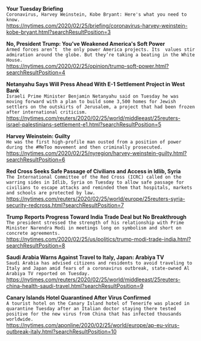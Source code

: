 **Your Tuesday Briefing**\
`Coronavirus, Harvey Weinstein, Kobe Bryant: Here's what you need to know.`\
https://nytimes.com/2020/02/25/briefing/coronavirus-harvey-weinstein-kobe-bryant.html?searchResultPosition=3

**No, President Trump: You’ve Weakened America's Soft Power**\
`Armed forces aren’t  the only power America projects. Its  values stir admiration around the globe. But they’re taking a beating in the White House.`\
https://nytimes.com/2020/02/25/opinion/trump-soft-power.html?searchResultPosition=4

**Netanyahu Says Will Press Ahead With E-1 Settlement Project in West Bank**\
`Israeli Prime Minister Benjamin Netanyahu said on Tuesday he was moving forward with a plan to build some 3,500 homes for Jewish settlers on the outskirts of Jerusalem, a project that had been frozen after international criticism.`\
https://nytimes.com/reuters/2020/02/25/world/middleeast/25reuters-israel-palestinians-settlement-e1.html?searchResultPosition=5

**Harvey Weinstein: Guilty**\
`He was the first high-profile man ousted from a position of power during the #MeToo movement and then criminally prosecuted.`\
https://nytimes.com/2020/02/25/nyregion/harvey-weinstein-guilty.html?searchResultPosition=6

**Red Cross Seeks Safe Passage of Civilians and Access in Idlib, Syria**\
`The International Committee of the Red Cross (ICRC) called on the warring sides in Idlib, Syria on Tuesday to allow safe passage for civilians to escape attacks and reminded them that hospitals, markets and schools are protected by law.`\
https://nytimes.com/reuters/2020/02/25/world/europe/25reuters-syria-security-redcross.html?searchResultPosition=7

**Trump Reports Progress Toward India Trade Deal but No Breakthrough**\
`The president stressed the strength of his relationship with Prime Minister Narendra Modi in meetings long on symbolism and short on concrete agreements.`\
https://nytimes.com/2020/02/25/us/politics/trump-modi-trade-india.html?searchResultPosition=8

**Saudi Arabia Warns Against Travel to Italy, Japan: Arabiya TV**\
`Saudi Arabia has advised citizens and residents to avoid traveling to Italy and Japan amid fears of a coronavirus outbreak, state-owned Al Arabiya TV reported on Tuesday.`\
https://nytimes.com/reuters/2020/02/25/world/middleeast/25reuters-china-health-saudi-travel.html?searchResultPosition=9

**Canary Islands Hotel Quarantined After Virus Confirmed**\
`A tourist hotel on the Canary Island hotel of Tenerife was placed in quarantine Tuesday after an Italian doctor staying there tested positive for the new virus from China that has infected thousands worldwide.`\
https://nytimes.com/aponline/2020/02/25/world/europe/ap-eu-virus-outbreak-italy.html?searchResultPosition=10

